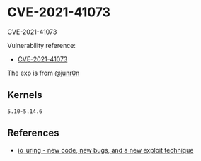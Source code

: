 # CVE-2021-41073

CVE-2021-41073

Vulnerability reference:
 * [CVE-2021-41073](http://cve.mitre.org/cgi-bin/cvename.cgi?name=CVE-2021-41073)  

The exp is from [@junr0n](https://github.com/star-sg/CVE/tree/master/CVE-2021-41073)

## Kernels
```
5.10~5.14.6
```

## References
+ [io_uring - new code, new bugs, and a new exploit technique](https://starlabs.sg/blog/2022/06-io_uring-new-code-new-bugs-and-a-new-exploit-technique/)